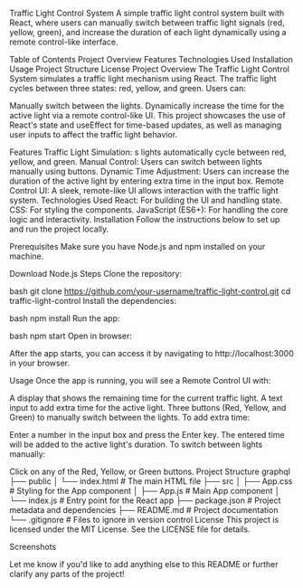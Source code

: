 Traffic Light Control System
A simple traffic light control system built with React, where users can manually switch between traffic light signals (red, yellow, green), and increase the duration of each light dynamically using a remote control-like interface.

Table of Contents
Project Overview
Features
Technologies Used
Installation
Usage
Project Structure
License
Project Overview
The Traffic Light Control System simulates a traffic light mechanism using React. The traffic light cycles between three states: red, yellow, and green. Users can:

Manually switch between the lights.
Dynamically increase the time for the active light via a remote control-like UI.
This project showcases the use of React's state and useEffect for time-based updates, as well as managing user inputs to affect the traffic light behavior.

Features
Traffic Light Simulation: s lights automatically cycle between red, yellow, and green.
Manual Control: Users can switch between lights manually using buttons.
Dynamic Time Adjustment: Users can increase the duration of the active light by entering extra time in the input box.
Remote Control UI: A sleek, remote-like UI allows interaction with the traffic light system.
Technologies Used
React: For building the UI and handling state.
CSS: For styling the components.
JavaScript (ES6+): For handling the core logic and interactivity.
Installation
Follow the instructions below to set up and run the project locally.

Prerequisites
Make sure you have Node.js and npm installed on your machine.

Download Node.js
Steps
Clone the repository:

bash
git clone https://github.com/your-username/traffic-light-control.git
cd traffic-light-control
Install the dependencies:

bash
npm install
Run the app:

bash
npm start
Open in browser:

After the app starts, you can access it by navigating to http://localhost:3000 in your browser.

Usage
Once the app is running, you will see a Remote Control UI with:

A display that shows the remaining time for the current traffic light.
A text input to add extra time for the active light.
Three buttons (Red, Yellow, and Green) to manually switch between the lights.
To add extra time:

Enter a number in the input box and press the Enter key. The entered time will be added to the active light's duration.
To switch between lights manually:

Click on any of the Red, Yellow, or Green buttons.
Project Structure
graphql
├── public
│ └── index.html # The main HTML file
├── src
│ ├── App.css # Styling for the App component
│ ├── App.js # Main App component
│ └── index.js # Entry point for the React app
├── package.json # Project metadata and dependencies
├── README.md # Project documentation
└── .gitignore # Files to ignore in version control
License
This project is licensed under the MIT License. See the LICENSE file for details.

Screenshots

Let me know if you'd like to add anything else to this README or further clarify any parts of the project!
